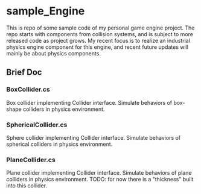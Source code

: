 # sample_Engine

This is repo of some sample code of my personal game engine project. The repo starts with components from collision systems, and is subject to more released code as project grows. My recent focus is to realize an industrial physics engine component for this engine, and recent future updates will mainly be about physics components.

## Brief Doc
### BoxCollider.cs
Box collider implementing Collider interface. Simulate behaviors of box-shape colliders in physics environment.

### SphericalCollider.cs
Sphere collider implementing Collider interface. Simulate behaviors of spherical colliders in physics environment.

### PlaneCollider.cs
Plane collider implementing Collider interface. Simulate behaviors of plane colliders in physics environment. TODO: for now there is a "thickness" built into this collider.
